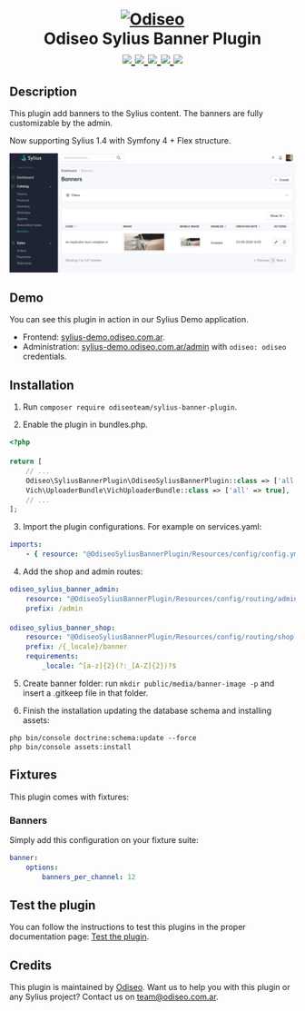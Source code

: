 <h1 align="center">
    <a href="https://odiseo.com.ar/" target="_blank" title="Odiseo">
        <img src="https://github.com/odiseoteam/SyliusBannerPlugin/blob/master/logo_odiseo.png" alt="Odiseo" width="200px" />
    </a>
    <br />
    Odiseo Sylius Banner Plugin
    <br />
    <a href="https://packagist.org/packages/odiseoteam/sylius-banner-plugin" title="License" target="_blank">
        <img src="https://img.shields.io/packagist/l/odiseoteam/sylius-banner-plugin.svg" />
    </a>
    <a href="https://packagist.org/packages/odiseoteam/sylius-banner-plugin" title="Version" target="_blank">
        <img src="https://img.shields.io/packagist/v/odiseoteam/sylius-banner-plugin.svg" />
    </a>
    <a href="http://travis-ci.org/odiseoteam/SyliusBannerPlugin" title="Build status" target="_blank">
        <img src="https://img.shields.io/travis/odiseoteam/SyliusBannerPlugin/master.svg" />
    </a>
    <a href="https://scrutinizer-ci.com/g/odiseoteam/SyliusBannerPlugin/" title="Scrutinizer" target="_blank">
        <img src="https://img.shields.io/scrutinizer/g/odiseoteam/SyliusBannerPlugin.svg" />
    </a>
    <a href="https://packagist.org/packages/odiseoteam/sylius-banner-plugin" title="Total Downloads" target="_blank">
        <img src="https://poser.pugx.org/odiseoteam/sylius-banner-plugin/downloads" />
    </a>
</h1>

## Description

This plugin add banners to the Sylius content. The banners are fully customizable by the admin.

Now supporting Sylius 1.4 with Symfony 4 + Flex structure.

<img src="https://github.com/odiseoteam/SyliusBannerPlugin/blob/master/screenshot_1.png" alt="Banners admin">

## Demo

You can see this plugin in action in our Sylius Demo application.

- Frontend: [sylius-demo.odiseo.com.ar](https://sylius-demo.odiseo.com.ar). 
- Administration: [sylius-demo.odiseo.com.ar/admin](https://sylius-demo.odiseo.com.ar/admin) with `odiseo: odiseo` credentials.

## Installation

1. Run `composer require odiseoteam/sylius-banner-plugin`.

2. Enable the plugin in bundles.php.

```php
<?php

return [
    // ...
    Odiseo\SyliusBannerPlugin\OdiseoSyliusBannerPlugin::class => ['all' => true],
    Vich\UploaderBundle\VichUploaderBundle::class => ['all' => true],
    // ...
];
```
 
3. Import the plugin configurations. For example on services.yaml:
 
```yml
imports:
    - { resource: "@OdiseoSyliusBannerPlugin/Resources/config/config.yml" }
```

4. Add the shop and admin routes:

```yml
odiseo_sylius_banner_admin:
    resource: "@OdiseoSyliusBannerPlugin/Resources/config/routing/admin.yml"
    prefix: /admin
    
odiseo_sylius_banner_shop:
    resource: "@OdiseoSyliusBannerPlugin/Resources/config/routing/shop.yml"
    prefix: /{_locale}/banner
    requirements:
        _locale: ^[a-z]{2}(?:_[A-Z]{2})?$
```

5. Create banner folder: run `mkdir public/media/banner-image -p` and insert a .gitkeep file in that folder.

6. Finish the installation updating the database schema and installing assets:
   
```
php bin/console doctrine:schema:update --force
php bin/console assets:install
```

## Fixtures

This plugin comes with fixtures:

### Banners

Simply add this configuration on your fixture suite:

```yml
banner:
    options:
        banners_per_channel: 12
```

## Test the plugin

You can follow the instructions to test this plugins in the proper documentation page: [Test the plugin](doc/tests.md).
    
## Credits

This plugin is maintained by <a href="https://odiseo.com.ar">Odiseo</a>. Want us to help you with this plugin or any Sylius project? Contact us on <a href="mailto:team@odiseo.com.ar">team@odiseo.com.ar</a>.
